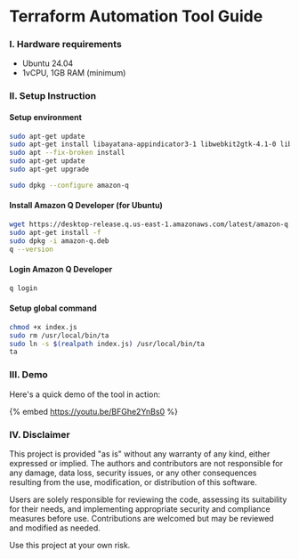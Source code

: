 # Terraform Automation Tool Guide

### I. Hardware requirements

- Ubuntu 24.04
- 1vCPU, 1GB RAM (minimum)

### II. Setup Instruction

#### Setup environment

```bash
sudo apt-get update
sudo apt-get install libayatana-appindicator3-1 libwebkit2gtk-4.1-0 libgtk-3-0 --fix-missing
sudo apt --fix-broken install
sudo apt-get update
sudo apt-get upgrade

sudo dpkg --configure amazon-q
```

#### Install Amazon Q Developer (for Ubuntu)
```bash
wget https://desktop-release.q.us-east-1.amazonaws.com/latest/amazon-q.deb
sudo apt-get install -f
sudo dpkg -i amazon-q.deb
q --version
```

#### Login Amazon Q Developer
```bash
q login
```

#### Setup global command
```bash
chmod +x index.js
sudo rm /usr/local/bin/ta
sudo ln -s $(realpath index.js) /usr/local/bin/ta
ta
```

### III. Demo

Here's a quick demo of the tool in action:

{% embed https://youtu.be/BFGhe2YnBs0 %}


### IV. Disclaimer

This project is provided "as is" without any warranty of any kind, either expressed or implied. The authors and contributors are not responsible for any damage, data loss, security issues, or any other consequences resulting from the use, modification, or distribution of this software.

Users are solely responsible for reviewing the code, assessing its suitability for their needs, and implementing appropriate security and compliance measures before use. Contributions are welcomed but may be reviewed and modified as needed.

Use this project at your own risk.